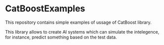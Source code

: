 # CatBoostExamples

This repository contains simple examples
of ussage of CatBoost library.

This library allows to create AI systems which can
simulate the intelegence, for instance, predict something based on
the test data.
